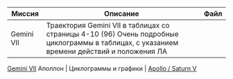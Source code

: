 Миссия | Описание | Файл
---|---|---
Gemini VII | Траектория Gemini VII в таблицах со страницы 4-10 (96) Очень подробные циклограммы в таблицах, с указанием времени действий и положения ЛА |
[Gemini VII](lib/4-15-page-Gemini-Program-Mission-Report-Gemini-Viii.pdf)
Аполлон | Циклограммы и графики | [Apollo / Saturn V](lib/3-8-page-apollo-saturnV-postflight-trajectory.pdf)
